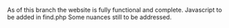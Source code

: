 As of this branch the website is fully functional and complete.
Javascript to be added in find.php
Some nuances still to be addressed.
